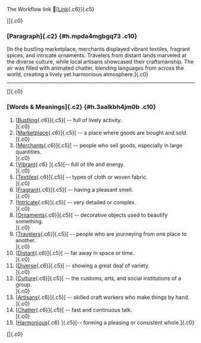The Workflow link
👏[[Link](https://www.google.com/url?q=http://www.google.com&sa=D&source=editors&ust=1759877082358977&usg=AOvVaw21ZOcYaA8uslo_UEcKsnYQ){.c6}]{.c5}

[]{.c0}

### [Paragraph]{.c2} {#h.mpda4mgbgq73 .c10}

[In the bustling marketplace, merchants displayed vibrant textiles,
fragrant spices, and intricate ornaments. Travelers from distant lands
marveled at the diverse culture, while local artisans showcased their
craftsmanship. The air was filled with animated chatter, blending
languages from across the world, creating a lively yet harmonious
atmosphere.]{.c0}

------------------------------------------------------------------------

[]{.c0}

### [Words & Meanings]{.c2} {#h.3aalkbh4jm0b .c10}

1.  [[Bustling](https://www.google.com/url?q=http://www.google.com&sa=D&source=editors&ust=1759877082359862&usg=AOvVaw3VQDdlBeJCz6Akzb3b5Vkd){.c6}]{.c5}[ --
    full of lively activity.\
    ]{.c0}
2.  [[Marketplace](https://www.google.com/url?q=http://www.google.com&sa=D&source=editors&ust=1759877082360029&usg=AOvVaw1cpC7ndIF3Q3HYuxuXlftw){.c6}]{.c5}[ --
    a place where goods are bought and sold.\
    ]{.c0}
3.  [[Merchants](https://www.google.com/url?q=http://www.google.com&sa=D&source=editors&ust=1759877082360204&usg=AOvVaw1AAYtcgCl-eJyA2qHvy69G){.c6}]{.c5}[ --
    people who sell goods, especially in large quantities.\
    ]{.c0}
4.  [[Vibrant](https://www.google.com/url?q=http://www.google.com&sa=D&source=editors&ust=1759877082360399&usg=AOvVaw2eodNYbxvN5JDMmEvS7iCV){.c6}
    ]{.c5}[-- full of life and energy.\
    ]{.c0}
5.  [[Textiles](https://www.google.com/url?q=http://www.google.com&sa=D&source=editors&ust=1759877082360588&usg=AOvVaw3oEE6qnETRLyoEWTeFmzjO){.c6}]{.c5}[ --
    types of cloth or woven fabric.\
    ]{.c0}
6.  [[Fragrant](https://www.google.com/url?q=http://www.google.com&sa=D&source=editors&ust=1759877082360760&usg=AOvVaw3s8zBiB9NSJz6mjkCH0fgH){.c6}]{.c5}[ --
    having a pleasant smell.\
    ]{.c0}
7.  [[Intricate](https://www.google.com/url?q=http://www.google.com&sa=D&source=editors&ust=1759877082360904&usg=AOvVaw2lFiGiX7dHZonR9b_T5Md2){.c6}]{.c5}[ --
    very detailed or complex.\
    ]{.c0}
8.  [[Ornaments](https://www.google.com/url?q=http://www.google.com&sa=D&source=editors&ust=1759877082361066&usg=AOvVaw26Cak-gbBMZQCdtpK0P6QH){.c6}]{.c5}[ --
    decorative objects used to beautify something.\
    ]{.c0}
9.  [[Travelers](https://www.google.com/url?q=http://www.google.com&sa=D&source=editors&ust=1759877082361248&usg=AOvVaw1u2kIf_MEVQWx7xbvrdWEI){.c6}]{.c5}[ --
    people who are journeying from one place to another.\
    ]{.c0}
10. [[Distant](https://www.google.com/url?q=http://www.google.com&sa=D&source=editors&ust=1759877082361426&usg=AOvVaw32e9sCCMnEw2A21FvU6lr1){.c6}]{.c5}[ --
    far away in space or time.\
    ]{.c0}
11. [[Diverse](https://www.google.com/url?q=http://www.google.com&sa=D&source=editors&ust=1759877082361572&usg=AOvVaw3Y1_0Kdj_ZOu7u3Qblnwh3){.c6}]{.c5}[ --
    showing a great deal of variety.\
    ]{.c0}
12. [[Culture](https://www.google.com/url?q=http://www.google.com&sa=D&source=editors&ust=1759877082361744&usg=AOvVaw2w8qA7nXz3PovitVQh4mgo){.c6}]{.c5}[ --
    the customs, arts, and social institutions of a group.\
    ]{.c0}
13. [[Artisans](https://www.google.com/url?q=http://www.google.com&sa=D&source=editors&ust=1759877082361927&usg=AOvVaw2L3NFECpSTr1Lkp53frqsc){.c6}]{.c5}[ --
    skilled craft workers who make things by hand.\
    ]{.c0}
14. [[Chatter](https://www.google.com/url?q=http://www.google.com&sa=D&source=editors&ust=1759877082362096&usg=AOvVaw1rXHA0iQIi4uSZYn3E93H0){.c6}]{.c5}[ --
    fast and continuous talk.\
    ]{.c0}
15. [[Harmonious](https://www.google.com/url?q=http://www.google.com&sa=D&source=editors&ust=1759877082362245&usg=AOvVaw1q7NHZturInHlCK2KpeOpF){.c6}
    ]{.c5}[-- forming a pleasing or consistent whole.]{.c0}

[]{.c0}
